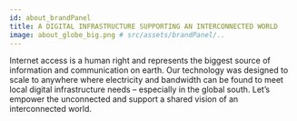 ```yaml
---
id: about_brandPanel
title: A DIGITAL INFRASTRUCTURE SUPPORTING AN INTERCONNECTED WORLD
image: about_globe_big.png # src/assets/brandPanel/..
---
```

Internet access is a human right and represents the biggest source of information and communication on earth. Our technology was designed to scale to anywhere where electricity and bandwidth can be found to meet local digital infrastructure needs – especially in the global south. Let’s empower the unconnected and support a shared vision of an interconnected world.